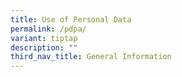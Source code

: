 ```yaml
---
title: Use of Personal Data
permalink: /pdpa/
variant: tiptap
description: ""
third_nav_title: General Information
---
```

